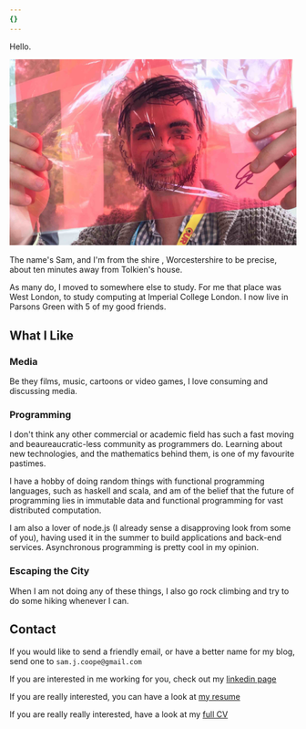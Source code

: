 ```yaml
---
{}
---
```


Hello.

<img src="/resource/images/face-drawing1.jpg" width="inherit">

The name's Sam, and I'm from the shire , Worcestershire to be precise, about ten minutes away from Tolkien's house.

As many do, I moved to somewhere else to study. For me that place was West London, to study computing at Imperial College London. I now live in Parsons Green with 5 of my good friends.

## What I Like

### Media
Be they films, music, cartoons or video games, I love consuming and discussing media.

### Programming
I don't think any other commercial or academic field has such a fast moving and beaureaucratic-less community as programmers do. Learning about new technologies, and the mathematics behind them, is one of my favourite pastimes.

I have a hobby of doing random things with functional programming languages, such as haskell and scala, and am of the belief that the future of programming lies in immutable data and functional programming for vast distributed computation.

I am also a lover of node.js (I already sense a disapproving look from some of you), having used it in the summer to build applications and back-end services. Asynchronous programming is pretty cool in my opinion.

### Escaping the City
When I am not doing any of these things, I also go rock climbing and try to do some hiking whenever I can.

## Contact

If you would like to send a friendly email, or have a better name for my blog, send one to `sam.j.coope@gmail.com`

If you are interested in me working for you, check out my [linkedin page](https://uk.linkedin.com/in/samcoope)

If you are really interested, you can have a look at [my resume](https://www.dropbox.com/s/orodv9pakmzbvel/Sam%20Coope%20-%20CV.pdf?dl=0)

If you are really really interested, have a look at my [full CV](/CV)
